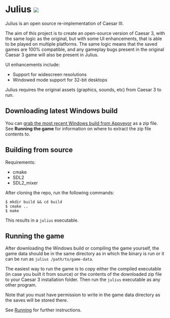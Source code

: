 # Julius ![](res/julius_48.png)

Julius is an open source re-implementation of Caesar III.

The aim of this project is to create an open-source version of Caesar 3, with the same logic as the original, but with some UI enhancements, that is able to be played on multiple platforms. The same logic means that the saved games are 100% compatible, and any gameplay bugs present in the original Caesar 3 game will also be present in Julius.

UI enhancements include:
- Support for widescreen resolutions
- Windowed mode support for 32-bit desktops

Julius requires the original assets (graphics, sounds, etc) from Caesar 3 to run.

## Downloading latest Windows build

You can [grab the most recent Windows build from Appveyor](https://ci.appveyor.com/api/projects/bvschaik/julius/artifacts/julius.zip?branch=master&job=Environment%3A%20APPVEYOR_BUILD_WORKER_IMAGE%3DVisual%20Studio%202015%2C%20COMPILER%3Dmingw%2C%20CMAKE_BUILD_TYPE%3DRelease%2C%20PLATFORMTOOLSET%3Dv140) as a zip file. See **Running the game** for information on where to extract the zip file contents to.

## Building from source

Requirements:
- cmake
- SDL2
- SDL2_mixer

After cloning the repo, run the following commands:

	$ mkdir build && cd build
	$ cmake ..
	$ make

This results in a `julius` executable.

## Running the game

After downloading the Windows build or compiling the game yourself, the game data should be in the same directory as in which the binary is run or it can be run as `julius /path/to/game-data`.

The easiest way to run the game is to copy either the compiled executable (in case you built it from source) or the contents of the downloaded zip file to your Caesar 3 installation folder. Then run the `julius` executable as any other program.

Note that you must have permission to write in the game data directory as the saves will be stored there.

See [Running](RUNNING.md) for further instructions.
